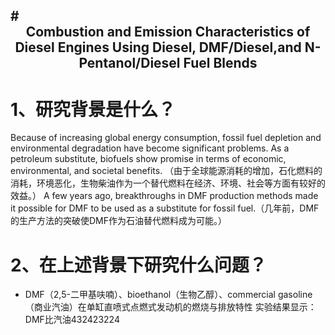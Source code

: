#<center>Combustion and Emission Characteristics of Diesel Engines Using Diesel, DMF/Diesel,and N-Pentanol/Diesel Fuel Blends</center>
---
# 1、研究背景是什么？
Because of increasing global energy consumption, fossil fuel depletion and environmental degradation have become significant problems. As a petroleum substitute, biofuels show promise in terms of economic, environmental, and societal benefits. （由于全球能源消耗的增加，石化燃料的消耗，环境恶化，生物柴油作为一个替代燃料在经济、环境、社会等方面有较好的效益。）
A few years ago, breakthroughs in DMF production methods made it possible for DMF to be used as a substitute for fossil fuel.（几年前，DMF的生产方法的突破使DMF作为石油替代燃料成为可能。）
 # 2、在上述背景下研究什么问题？
 - DMF（2,5-二甲基呋喃）、bioethanol（生物乙醇）、commercial gasoline（商业汽油）在单缸直喷式点燃式发动机的燃烧与排放特性
实验结果显示：DMF比汽油432423224